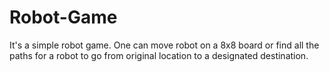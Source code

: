 # Robot-Game
It's a simple robot game. One can move robot on a 8x8 board or find all the paths for a robot to go from original location to a designated destination.
